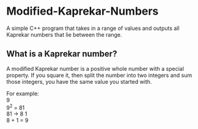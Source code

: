 # Modified-Kaprekar-Numbers
A simple C++ program that takes in a range of values and outputs all Kaprekar numbers that lie between the range.

## What is a Kaprekar number?
A modified Kaprekar number is a positive whole number with a special property. If you square it, then split the number into two integers and sum those integers, you have the same value you started with.

For example:  
9  
9<sup>2</sup> = 81  
81 → 8 1  
8 + 1 = 9  
